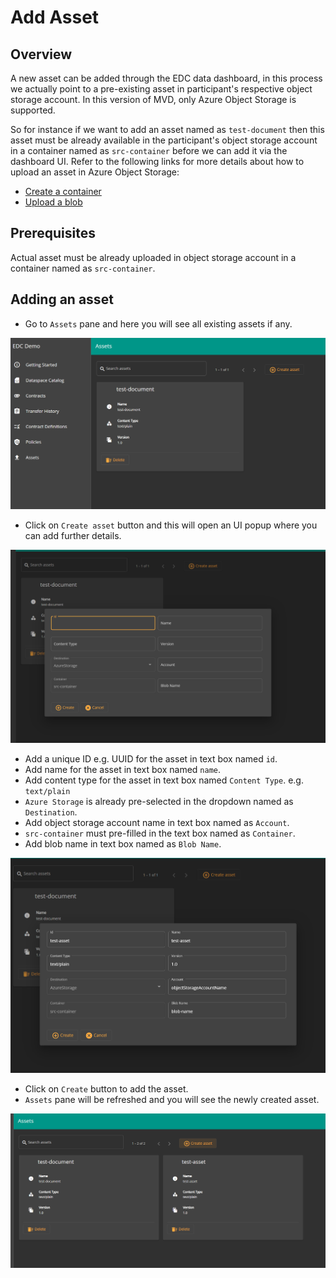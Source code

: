 # Add Asset

## Overview

A new asset can be added through the EDC data dashboard, in this process we actually point to a pre-existing asset in participant's respective object storage account. In this version of MVD, only Azure Object Storage is supported.

So for instance if we want to add an asset named as `test-document` then this asset must be already available in the participant's object storage account in a container named as `src-container` before we can add it via the dashboard UI. Refer to the following links for more details about how to upload an asset in Azure Object Storage:

* [Create a container](https://docs.microsoft.com/azure/storage/blobs/storage-quickstart-blobs-portal#create-a-container)
* [Upload a blob](https://docs.microsoft.com/azure/storage/blobs/storage-quickstart-blobs-portal#upload-a-block-blob)

## Prerequisites

Actual asset must be already uploaded in object storage account in a container named as `src-container`.

## Adding an asset

* Go to `Assets` pane and here you will see all existing assets if any.

![assets](assets.png)

* Click on `Create asset` button and this will open an UI popup where you can add further details.

![create-assets](create-assets.png)

* Add a unique ID e.g. UUID for the asset in text box named `id`.
* Add name for the asset in text box named `name`.
* Add content type for the asset in text box named `Content Type`. e.g. `text/plain`
* `Azure Storage` is already pre-selected in the dropdown named as `Destination`.
* Add object storage account name in text box named as `Account`.
* `src-container` must pre-filled in the text box named as `Container`.
* Add blob name in text box named as `Blob Name`.

![create-assets-filled](create-assets-filled.png)

* Click on `Create` button to add the asset.
* `Assets` pane will be refreshed and you will see the newly created asset.

![newly-added-assets](newly-added-assets.png)
